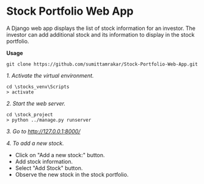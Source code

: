 # Stock Portfolio Web App

A Django web app displays the list of stock information for an investor. The investor can add additional stock and its information to display in the stock portfolio.

**Usage**

```
git clone https://github.com/sumittamrakar/Stock-Portfolio-Web-App.git
```
*1. Activate the virtual environment.*
```
cd \stocks_venv\Scripts
> activate
```
*2. Start the web server.*
```
cd \stock_project
> python ../manage.py runserver
```
*3. Go to http://127.0.0.1:8000/*

*4. To add a new stock.*
- Click on "Add a new stock:" button.
- Add stock information.
- Select "Add Stock" button.
- Observe the new stock in the stock portfolio.
